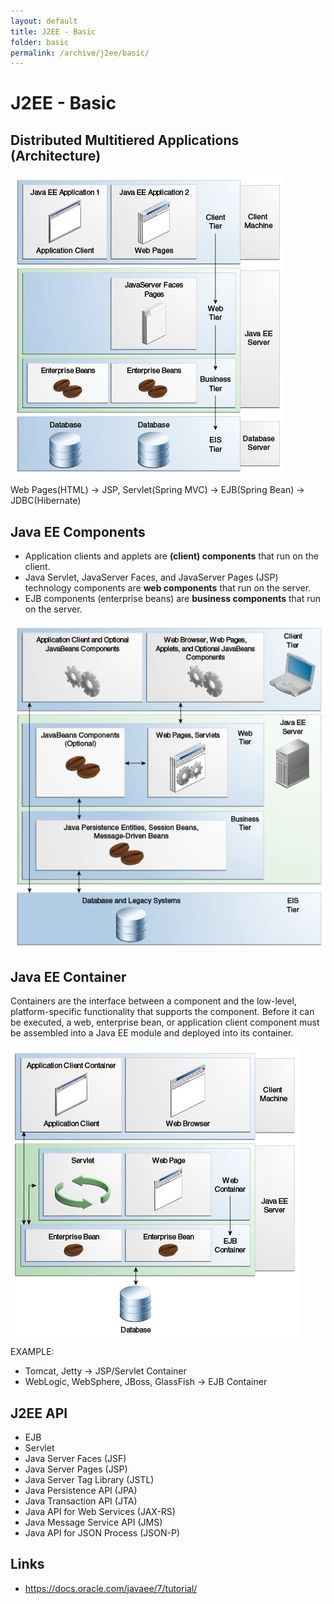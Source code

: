 ```yaml
---
layout: default
title: J2EE - Basic
folder: basic
permalink: /archive/j2ee/basic/
---
```


# J2EE - Basic

## Distributed Multitiered Applications (Architecture)

![j2ee_arch](img/j2ee_arch.png)

Web Pages(HTML) -> JSP, Servlet(Spring MVC) -> EJB(Spring Bean) -> JDBC(Hibernate)

## Java EE Components

- Application clients and applets are **(client) components** that run on the client.
- Java Servlet, JavaServer Faces, and JavaServer Pages (JSP) technology components are **web components** that run on the server.
- EJB components (enterprise beans) are **business components** that run on the server.

![j2ee_arch_components](img/j2ee_arch_components.png)

## Java EE Container

Containers are the interface between a component and the low-level, platform-specific functionality that supports the component. 
Before it can be executed, a web, enterprise bean, or application client component must be assembled into a Java EE module and deployed into its container.

![j2ee_container](img/j2ee_container.png)

EXAMPLE:
- Tomcat, Jetty -> JSP/Servlet Container
- WebLogic, WebSphere, JBoss, GlassFish -> EJB Container

## J2EE API
- EJB
- Servlet
- Java Server Faces (JSF)
- Java Server Pages (JSP)
- Java Server Tag Library (JSTL)
- Java Persistence API (JPA)
- Java Transaction API (JTA)
- Java API for Web Services (JAX-RS)
- Java Message Service API (JMS)
- Java API for JSON Process (JSON-P)

## Links
- <https://docs.oracle.com/javaee/7/tutorial/>
